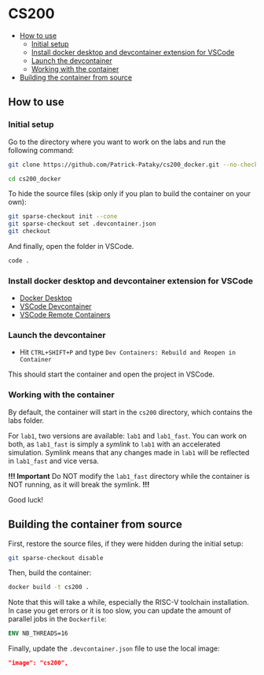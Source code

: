 # CS200 <!-- omit in toc -->

- [How to use](#how-to-use)
  - [Initial setup](#initial-setup)
  - [Install docker desktop and devcontainer extension for VSCode](#install-docker-desktop-and-devcontainer-extension-for-vscode)
  - [Launch the devcontainer](#launch-the-devcontainer)
  - [Working with the container](#working-with-the-container)
- [Building the container from source](#building-the-container-from-source)

## How to use

### Initial setup
Go to the directory where you want to work on the labs and run the following command:
```bash
git clone https://github.com/Patrick-Pataky/cs200_docker.git --no-checkout

cd cs200_docker
```

To hide the source files (skip only if you plan to build the container on your own):
```bash
git sparse-checkout init --cone
git sparse-checkout set .devcontainer.json
git checkout
```

And finally, open the folder in VSCode.
```bash
code .
```

### Install docker desktop and devcontainer extension for VSCode
- [Docker Desktop](https://www.docker.com/products/docker-desktop)
- [VSCode Devcontainer](https://marketplace.visualstudio.com/items?itemName=ms-vscode-remote.remote-containers)
- [VSCode Remote Containers](https://aka.ms/vscode-remote/download/extension)

### Launch the devcontainer
- Hit `CTRL+SHIFT+P` and type `Dev Containers: Rebuild and Reopen in Container`

This should start the container and open the project in VSCode.

### Working with the container
By default, the container will start in the `cs200` directory, which contains the labs folder. 

For `lab1`, two versions are available: `lab1` and `lab1_fast`. You can work on both, as `lab1_fast` is simply a *symlink* to `lab1` with an accelerated simulation. Symlink means that any changes made in `lab1` will be reflected in `lab1_fast` and vice versa.

**!!! Important**
Do NOT modify the `lab1_fast` directory while the container is NOT running, as it will break the symlink.
**!!!**

Good luck!

## Building the container from source

First, restore the source files, if they were hidden during the initial setup:
```bash
git sparse-checkout disable
```

Then, build the container:
```bash
docker build -t cs200 .
```

Note that this will take a while, especially the RISC-V toolchain installation. In case you get errors or it is too slow, you can update the amount of parallel jobs in the `Dockerfile`:
```Dockerfile
ENV NB_THREADS=16
```

Finally, update the `.devcontainer.json` file to use the local image:
```json
"image": "cs200",
```
